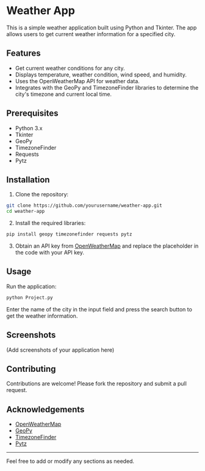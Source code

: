 
# Weather App

This is a simple weather application built using Python and Tkinter. The app allows users to get current weather information for a specified city.

## Features

- Get current weather conditions for any city.
- Displays temperature, weather condition, wind speed, and humidity.
- Uses the OpenWeatherMap API for weather data.
- Integrates with the GeoPy and TimezoneFinder libraries to determine the city's timezone and current local time.

## Prerequisites

- Python 3.x
- Tkinter
- GeoPy
- TimezoneFinder
- Requests
- Pytz

## Installation

1. Clone the repository:

```bash
git clone https://github.com/yourusername/weather-app.git
cd weather-app
```

2. Install the required libraries:

```bash
pip install geopy timezonefinder requests pytz
```

3. Obtain an API key from [OpenWeatherMap](https://openweathermap.org/) and replace the placeholder in the code with your API key.

## Usage

Run the application:

```bash
python Project.py
```

Enter the name of the city in the input field and press the search button to get the weather information.

## Screenshots

(Add screenshots of your application here)

## Contributing

Contributions are welcome! Please fork the repository and submit a pull request.

## Acknowledgements

- [OpenWeatherMap](https://openweathermap.org/)
- [GeoPy](https://geopy.readthedocs.io/en/stable/)
- [TimezoneFinder](https://github.com/jannikmi/timezonefinder)
- [Pytz](https://pypi.org/project/pytz/)

---

Feel free to add or modify any sections as needed.

